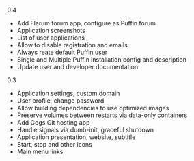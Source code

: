 0.4

* Add Flarum forum app, configure as Puffin forum
* Application screenshots
* List of user applications
* Allow to disable registration and emails
* Always reate default Puffin user
* Single and Multiple Puffin installation config and description
* Update user and developer documentation

0.3

* Application settings, custom domain
* User profile, change password
* Allow building dependencies to use optimized images
* Preserve volumes between restarts via data-only containers
* Add Gogs Git hosting app
* Handle signals via dumb-init, graceful shutdown
* Application presentation, website, subtitle
* Start, stop and other icons
* Main menu links
